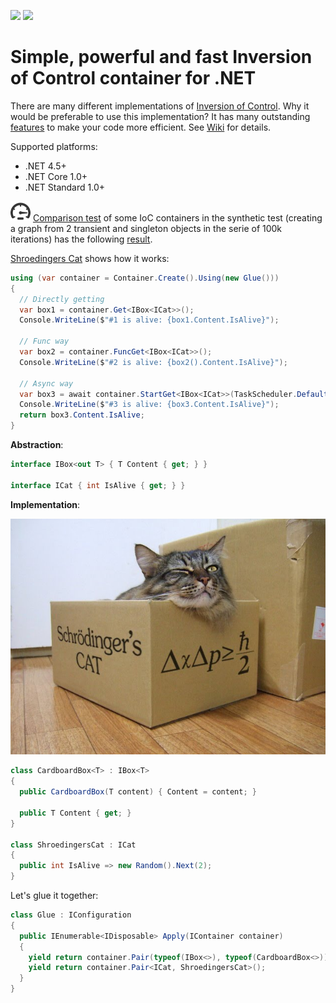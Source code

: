 [<img src="http://tcavs2015.cloudapp.net/app/rest/builds/buildType:(id:DevTeam_IoCContainer_Build)/statusIcon"/>](http://tcavs2015.cloudapp.net/viewType.html?buildTypeId=DevTeam_IoCContainer_Build&guest=1) [<img src="https://www.nuget.org/Content/Logos/nugetlogo.png" height="18">](https://github.com/DevTeam/IoCContainer/wiki/NuGet-packages)

# Simple, powerful and fast Inversion of Control container for .NET

There are many different implementations of [Inversion of Control](https://github.com/DevTeam/IoCContainer/wiki/Inversion-of-Control). Why it would be preferable to use this implementation? It has many outstanding [features](https://github.com/DevTeam/IoCContainer/wiki/Features) to make your code more efficient. See [Wiki](https://github.com/DevTeam/IoCContainer/wiki) for details.

Supported platforms:
  - .NET 4.5+
  - .NET Core 1.0+
  - .NET Standard 1.0+

![Comparison test](https://github.com/DevTeam/IoCContainer/blob/master/Docs/Images/speed.png) [Comparison test](https://github.com/DevTeam/IoCContainer/blob/master/IoC.Tests/ComparisonTests.cs) of some IoC containers in the synthetic test (creating a graph from 2 transient and singleton objects in the serie of 100k iterations) has the following [result](http://tcavs2015.cloudapp.net/httpAuth/app/rest/builds/buildType:DevTeam_IoCContainer_Build,status:SUCCESS/artifacts/content/reports/Comparison.zip).

[Shroedingers Cat](https://github.com/DevTeam/IoCContainer/tree/master/Samples/ShroedingersCat) shows how it works:

```csharp
using (var container = Container.Create().Using(new Glue()))
{
  // Directly getting
  var box1 = container.Get<IBox<ICat>>();
  Console.WriteLine($"#1 is alive: {box1.Content.IsAlive}");

  // Func way
  var box2 = container.FuncGet<IBox<ICat>>();
  Console.WriteLine($"#2 is alive: {box2().Content.IsAlive}");

  // Async way
  var box3 = await container.StartGet<IBox<ICat>>(TaskScheduler.Default);
  Console.WriteLine($"#3 is alive: {box3.Content.IsAlive}");
  return box3.Content.IsAlive;
}
```

**Abstraction**:
```csharp
interface IBox<out T> { T Content { get; } }

interface ICat { int IsAlive { get; } }
```

**Implementation**:

![Cat](https://github.com/DevTeam/IoCContainer/blob/master/Docs/Images/cat.jpg)

```csharp
class CardboardBox<T> : IBox<T>
{
  public CardboardBox(T content) { Content = content; }

  public T Content { get; }
}

class ShroedingersCat : ICat
{
  public int IsAlive => new Random().Next(2);
}
```

Let's glue it together:
```csharp
class Glue : IConfiguration
{
  public IEnumerable<IDisposable> Apply(IContainer container)
  {
    yield return container.Pair(typeof(IBox<>), typeof(CardboardBox<>));
    yield return container.Pair<ICat, ShroedingersCat>();
  }
}
```